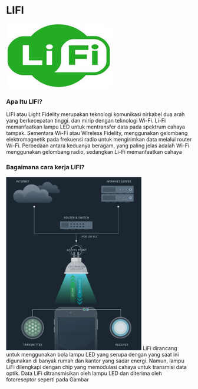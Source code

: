 # LIFI
![Image](lifi1.jpg)

### Apa Itu LIFI? 
   LIFI atau Light Fidelity merupakan teknologi komunikasi nirkabel dua arah yang berkecepatan tinggi. 
dan mirip dengan teknologi Wi-Fi. Li-Fi memanfaatkan lampu LED untuk mentransfer data pada spektrum cahaya tampak. Sementara Wi-Fi atau Wireless Fidelity, menggunakan gelombang elektromagnetik pada frekuensi radio untuk mengirimkan data melalui router Wi-Fi. Perbedaan antara keduanya beragam, yang paling jelas adalah Wi-Fi menggunakan gelombang radio, sedangkan Li-Fi memanfaatkan cahaya

### Bagaimana cara kerja LIFI?

![Image](carakerja.png)
LiFi dirancang untuk menggunakan bola lampu LED yang serupa dengan yang saat ini digunakan di banyak rumah dan kantor yang sadar energi. Namun, lampu LiFi dilengkapi dengan chip yang memodulasi cahaya untuk transmisi data optik. Data LiFi ditransmisikan oleh lampu LED dan diterima oleh fotoreseptor seperti pada Gambar

